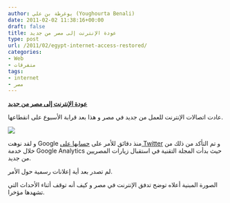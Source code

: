 ```yaml
---
author: يوغرطة بن علي (Youghourta Benali)
date: 2011-02-02 11:38:16+00:00
draft: false
title: عودة الإنترنت إلى مصر من جديد
type: post
url: /2011/02/egypt-internet-access-restored/
categories:
- Web
- متفرقات
tags:
- internet
- مصر
---
```


**[عودة الإنترنت إلى مصر من جديد](https://www.it-scoop.com/2011/02/egypt-internet-access-restored/)**





عادت اتصالات الإنترنت للعمل من جديد في مصر و هذا بعد قرابة الأسبوع على انقطاعها.


[![](https://www.it-scoop.com/wp-content/uploads/2011/02/arbor-networks-trafic-egypte.jpg)
](https://www.it-scoop.com/2011/02/egypt-internet-access-restored/)


و لقد نوهت Google منذ دقائق للأمر على [حسابها على Twitter](http://twitter.com/google) و تم التأكد من ذلك من خلال خدمة Google Analytics حيث بدأت المجلة التقنية في استقبال زيارات المصريين من جديد.

لم تصدر بعد أية إعلانات رسمية حول الأمر.

الصورة المبنية أعلاه توضح تدفق الإنترنت في مصر و كيف أنه توقف أثناء الأحداث التي تشهدها مؤخرا.
